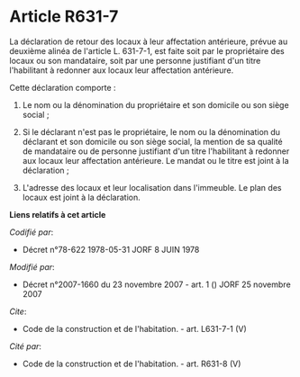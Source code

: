 # Article R631-7

La déclaration de retour des locaux à leur affectation antérieure, prévue au deuxième alinéa de l'article L. 631-7-1, est
faite soit par le propriétaire des locaux ou son mandataire, soit par une personne justifiant d'un titre l'habilitant à
redonner aux locaux leur affectation antérieure. 

Cette déclaration comporte : 

1. Le nom ou la dénomination du propriétaire et son domicile ou son siège social ; 

2. Si le déclarant n'est pas le propriétaire, le nom ou la dénomination du déclarant et son domicile ou son siège social, la
mention de sa qualité de mandataire ou de personne justifiant d'un titre l'habilitant à redonner aux locaux leur affectation
antérieure. Le mandat ou le titre est joint à la déclaration ; 

3. L'adresse des locaux et leur localisation dans l'immeuble. Le plan des locaux est joint à la déclaration.

**Liens relatifs à cet article**

_Codifié par_:

  - Décret n°78-622 1978-05-31 JORF 8 JUIN 1978

_Modifié par_:

  - Décret n°2007-1660 du 23 novembre 2007 - art. 1 () JORF 25 novembre 2007

_Cite_:

  - Code de la construction et de l'habitation. - art. L631-7-1 (V)

_Cité par_:

  - Code de la construction et de l'habitation. - art. R631-8 (V)
